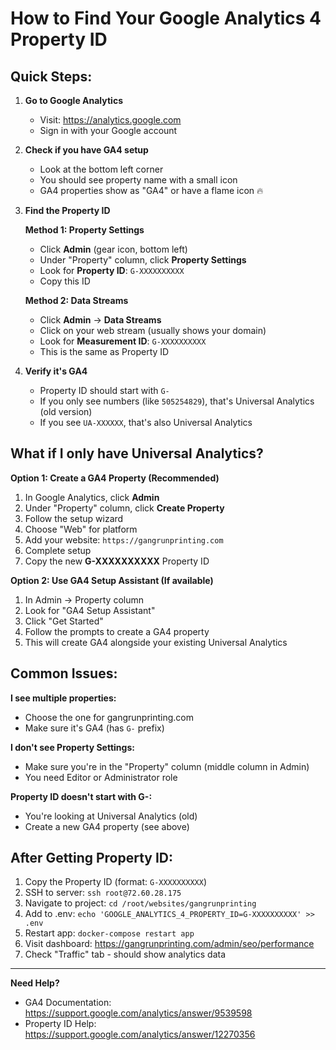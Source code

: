 # How to Find Your Google Analytics 4 Property ID

## Quick Steps:

1. **Go to Google Analytics**
   - Visit: https://analytics.google.com
   - Sign in with your Google account

2. **Check if you have GA4 setup**
   - Look at the bottom left corner
   - You should see property name with a small icon
   - GA4 properties show as "GA4" or have a flame icon 🔥

3. **Find the Property ID**
   
   **Method 1: Property Settings**
   - Click **Admin** (gear icon, bottom left)
   - Under "Property" column, click **Property Settings**
   - Look for **Property ID**: `G-XXXXXXXXXX`
   - Copy this ID

   **Method 2: Data Streams**
   - Click **Admin** → **Data Streams**
   - Click on your web stream (usually shows your domain)
   - Look for **Measurement ID**: `G-XXXXXXXXXX`
   - This is the same as Property ID

4. **Verify it's GA4**
   - Property ID should start with `G-`
   - If you only see numbers (like `505254829`), that's Universal Analytics (old version)
   - If you see `UA-XXXXXX`, that's also Universal Analytics

## What if I only have Universal Analytics?

**Option 1: Create a GA4 Property (Recommended)**
1. In Google Analytics, click **Admin**
2. Under "Property" column, click **Create Property**
3. Follow the setup wizard
4. Choose "Web" for platform
5. Add your website: `https://gangrunprinting.com`
6. Complete setup
7. Copy the new **G-XXXXXXXXXX** Property ID

**Option 2: Use GA4 Setup Assistant (If available)**
1. In Admin → Property column
2. Look for "GA4 Setup Assistant"
3. Click "Get Started"
4. Follow the prompts to create a GA4 property
5. This will create GA4 alongside your existing Universal Analytics

## Common Issues:

**I see multiple properties:**
- Choose the one for gangrunprinting.com
- Make sure it's GA4 (has `G-` prefix)

**I don't see Property Settings:**
- Make sure you're in the "Property" column (middle column in Admin)
- You need Editor or Administrator role

**Property ID doesn't start with G-:**
- You're looking at Universal Analytics (old)
- Create a new GA4 property (see above)

## After Getting Property ID:

1. Copy the Property ID (format: `G-XXXXXXXXXX`)
2. SSH to server: `ssh root@72.60.28.175`
3. Navigate to project: `cd /root/websites/gangrunprinting`
4. Add to .env: `echo 'GOOGLE_ANALYTICS_4_PROPERTY_ID=G-XXXXXXXXXX' >> .env`
5. Restart app: `docker-compose restart app`
6. Visit dashboard: https://gangrunprinting.com/admin/seo/performance
7. Check "Traffic" tab - should show analytics data

---

**Need Help?** 
- GA4 Documentation: https://support.google.com/analytics/answer/9539598
- Property ID Help: https://support.google.com/analytics/answer/12270356
